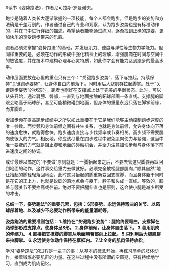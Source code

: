 \#读书《姿势跑法》，作者尼可拉斯·罗曼诺夫。

跑步是随着人类长大逐渐掌握的一项技能，每个人都会跑步，但是跑步的姿势和方法确是千差万别的。作者通过自己的专业和观察，认为跑步姿势也是有标准动作的，并在书中进行详细的描述。希望读者能够通过练习，逐渐找到正确的跑姿，更加快乐的享受跑步带来的乐趣。

跑者必须先掌握“姿势跑法”的基础，并发展肌力、速度与弹性等生物力学能力。但同样重要的是，必须在动作的形成中强化精神上的理解，增强肌肉在时间与空间中的敏锐度，并在技术中建构心理与心灵特质，如此你才会有能力达到跑步的最高水平。

动作层面要放在心里的重点只有三个：“关键跑步姿势”、落下与拉起。持续保持“关键跑步姿势”，让身体自由向前落下，同时用后大腿肌群拉起脚掌。处于“关键跑步姿势”的状态时，跑者也刚好在支撑点上处于完美的平衡状态。此时，可以从头开始，通过肩膀、臀部，一直到与地面接触的跖球部画一条直线。支撑腿的脚跟会略高于跖球部，甚至可能稍微碰到地面，但身体的重量永远只落在脚掌前缘，而非脚趾。

增加步频在提高跑步成绩中之所以如此重要在于它是我们能够主动控制跑步速度的唯一参数。而步频和身体前倾之间有共生关系，也就是身体前倾，允许身体向下落的速度愈快，就跑得愈快。跑步速度直接与步伐频率或节奏相关。高步频不需要肌肉使很大的力气。相反地，你应该尽量在跑步过程中避免肌肉使力与紧绷，这当中唯一要费的力气就是阻止脚和地面的碰触机会，并全力注意加快步频与身体落下前进速度之间的协调。

或许最难以搞定的“不要做”原则就是：一脚抬起来之后，不要去管这只脚要再踩回到地面的动作，这件事交给重力去做就好。必须完全放松腿部肌肉，”顺其自然”地让抬起的脚轻轻落回地面，此时这只抬起的脚重新变回支撑脚，而且身体躯干同时是在它的正上方，也就是说脚的落地点会与躯干、脖子和头成一直线。等效的，膝盖与髋关节不要抬高或往前。绝对不要把腿伸直也是原则，这会使小腿是减少所受的冲击。

**总结一下，姿势跑法”的重要元素，包括：S形姿势、永远保持弯曲的关节、以跖球部着地、以及减少不必要动作所带来的能量消耗等。**

**姿势跑法的重要准则包括： 
1.维持在“关键跑步姿势”：腿始终要弯曲，支撑脚在跖球部形成支撑点，使身体呈S形。 
2.身体前倾，让身体自由落下。 
3.善用肌肉的伸缩力。 
4.直接把支撑脚的脚掌从地面朝臀部向上拉起。 
5.只利用后大腿肌群来拉脚掌。 
6.永远使身体动作保持在框框内。 
7.让全身的肌肉保持放松。**

学习“姿势跑法”的过程是一辈子的事：从基本的概念开始，再练习简单的肢体动作，接着锻炼必要肌群的力量。在这些过程中没有所谓的空窗期，只有持续地学习，直到成为肌肉记忆。
